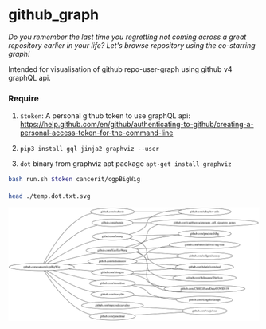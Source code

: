 # github_graph

*Do you remember the last time you regretting not coming across a great repository earlier in your life? Let's browse repository using the co-starring graph!*

Intended for visualisation of github repo-user-graph using github v4 graphQL api.

### Require

1. `$token`: A personal github token to use graphQL api: https://help.github.com/en/github/authenticating-to-github/creating-a-personal-access-token-for-the-command-line

1. `pip3 install gql jinja2 graphviz --user`

1. `dot` binary from graphviz apt package `apt-get install graphviz`

```bash
bash run.sh $token cancerit/cgpBigWig

head ./temp.dot.txt.svg
```


![](./temp.dot.txt.svg)
